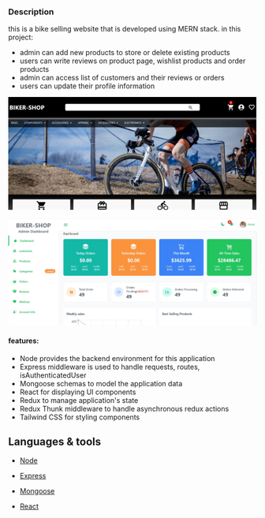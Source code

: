 <h3>Description </h3>
this is a bike selling website that is developed using MERN stack.
in this project:
<ul>
  <li>admin can add new products to store or delete existing products</li>

<li>users can write reviews on product page, wishlist products and order products</li>
<li>admin can access list of customers and their reviews or orders</li>
<li>users can update their profile information</li>
</ul>

![homepage](https://github.com/hosseinansari3/bikershop2/blob/master/client/src/assets/images/screen2.jpg)

![adminDashboard](https://github.com/hosseinansari3/bikershop2/blob/master/client/src/assets/images/sreen1.jpg)

<h4>features:</h4>
<ul> 
<li>Node provides the backend environment for this application</li>
<li>Express middleware is used to handle requests, routes, isAuthenticatedUser</li>
<li>Mongoose schemas to model the application data</li>
<li>React for displaying UI components</li>
<li>Redux to manage application's state</li>
<li>Redux Thunk middleware to handle asynchronous redux actions</li>
  <li>Tailwind CSS for styling components</li>
</ul>

## Languages & tools

- [Node](https://nodejs.org/en/)

- [Express](https://expressjs.com/)

- [Mongoose](https://mongoosejs.com/)

- [React](https://reactjs.org/)

